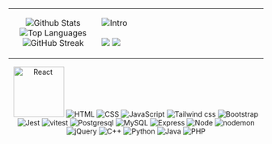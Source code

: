 <!-- Rescources:
For the github streaks deployed on vercel by myself following these two links:
1. https://github.com/DenverCoder1/github-readme-streak-stats
2. https://www.youtube.com/watch?v=maoXtlb8t44
-->
<table width=100%>
  <tr>
    <td align="center" width=35%>
      <p>
        <img src="https://github-readme-stats.vercel.app/api?username=wk642&border_radius=9.7&card_width=350&theme=merko" alt="Github Stats">
        <img src="https://github-readme-stats.vercel.app/api/top-langs/?username=wk642&layout=compact&border_radius=9.7&theme=merko" alt="Top Languages">
        <img src="https://github-readme-streak-stats-flame-iota.vercel.app?user=wk642&border_radius=9.2&theme=merko&width=100" alt="GitHub Streak">
    </td>
    <td align="left" width=65>
      <div>
        <img src="https://github.com/user-attachments/assets/3cbc4cc6-12f9-43d9-b5cd-376ca7d4232c" alt="Intro">
        <br/>
        <br/>
        <a href="https://www.linkedin.com/in/w642kelley/"><img src="https://img.shields.io/badge/linkedin-%230077B5.svg?style=for-the-badge&logo=linkedin&logoColor=white"></a>
        <a href="https://www.youtube.com/@buildByteByByte"><img src="https://img.shields.io/badge/YouTube-%23FF0000.svg?style=for-the-badge&logo=YouTube&logoColor=white"></a>
      </div>
    </td>
  </tr>
</table>

<div align="center">
  <!--<img src="https://badgen.net/github/issues/micromatch/micromatch" alt="dynamic-badge">-->
  <img width="100" src="https://img.shields.io/badge/react-%2320232a.svg?style=for-the-badge&amp;logo=react&amp;logoColor=%2361DAFB" alt="React">
  <img src="https://img.shields.io/badge/html5-%23E34F26.svg?style=for-the-badge&logo=html5&logoColor=white" alt="HTML">
  <img src="https://img.shields.io/badge/css3-%231572B6.svg?style=for-the-badge&logo=css3&logoColor=white" alt="CSS">
  <img src="https://img.shields.io/badge/javascript-%23323330.svg?style=for-the-badge&logo=javascript&logoColor=%23F7DF1E" alt="JavaScript">
  <img src="https://img.shields.io/badge/tailwindcss-%2338B2AC.svg?style=for-the-badge&logo=tailwind-css&logoColor=white" alt="Tailwind css">
  <img src="https://img.shields.io/badge/bootstrap-%238511FA.svg?style=for-the-badge&logo=bootstrap&logoColor=white" alt="Bootstrap">
  <img src="https://img.shields.io/badge/-jest-%23C21325?style=for-the-badge&logo=jest&logoColor=white" alt="Jest">
  <img src="https://img.shields.io/badge/-Vitest-252529?style=for-the-badge&logo=vitest&logoColor=FCC72B" alt="vitest">
  <img src="https://img.shields.io/badge/postgres-%23316192.svg?style=for-the-badge&logo=postgresql&logoColor=white" alt="Postgresql">
  <img src="https://img.shields.io/badge/mysql-4479A1.svg?style=for-the-badge&logo=mysql&logoColor=white" alt="MySQL">
  <img src="https://img.shields.io/badge/express.js-%23404d59.svg?style=for-the-badge&logo=express&logoColor=%2361DAFB" alt="Express">
  <img src="https://img.shields.io/badge/node.js-6DA55F?style=for-the-badge&logo=node.js&logoColor=white" alt="Node">
  <img src="https://img.shields.io/badge/NODEMON-%23323330.svg?style=for-the-badge&logo=nodemon&logoColor=%BBDEAD" alt="nodemon">
  <img src="https://img.shields.io/badge/jquery-%230769AD.svg?style=for-the-badge&logo=jquery&logoColor=white" alt="jQuery">
  <img src="https://img.shields.io/badge/c++-%2300599C.svg?style=for-the-badge&logo=c%2B%2B&logoColor=white" alt="C++">
  <img src="https://img.shields.io/badge/python-3670A0?style=for-the-badge&logo=python&logoColor=ffdd54" alt="Python">
  <img src="https://img.shields.io/badge/java-%23ED8B00.svg?style=for-the-badge&logo=openjdk&logoColor=white" alt="Java">
  <img src="https://img.shields.io/badge/php-%23777BB4.svg?style=for-the-badge&logo=php&logoColor=white" alt="PHP">
</div>
